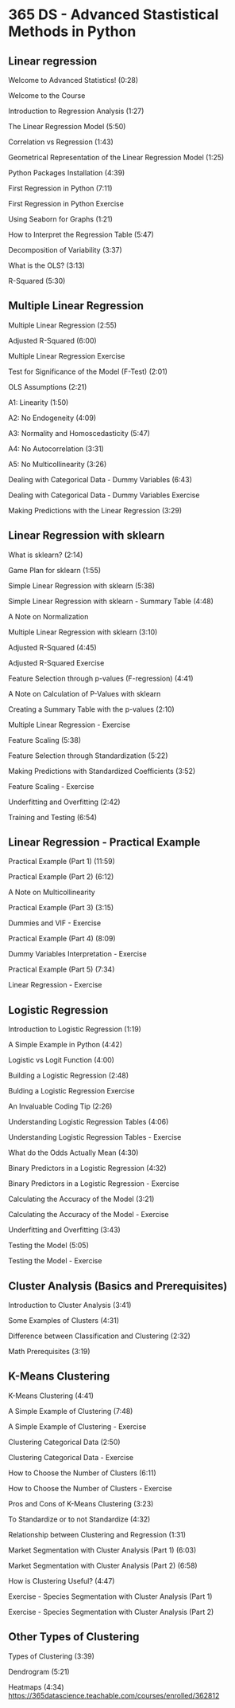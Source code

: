 # 365 DS - Advanced Stastistical Methods in Python

## Linear regression

Welcome to Advanced Statistics! (0:28)

Welcome to the Course

Introduction to Regression Analysis (1:27)

The Linear Regression Model (5:50)

Correlation vs Regression (1:43)

Geometrical Representation of the Linear Regression Model (1:25)

Python Packages Installation (4:39)

First Regression in Python (7:11)

First Regression in Python Exercise

Using Seaborn for Graphs (1:21)

How to Interpret the Regression Table (5:47)

Decomposition of Variability (3:37)

What is the OLS? (3:13)

R-Squared (5:30)

## Multiple Linear Regression

Multiple Linear Regression (2:55)

Adjusted R-Squared (6:00)

Multiple Linear Regression Exercise

Test for Significance of the Model (F-Test) (2:01)

OLS Assumptions (2:21)

A1: Linearity (1:50)

A2: No Endogeneity (4:09)

A3: Normality and Homoscedasticity (5:47)

A4: No Autocorrelation (3:31)

A5: No Multicollinearity (3:26)

Dealing with Categorical Data - Dummy Variables (6:43)

Dealing with Categorical Data - Dummy Variables Exercise

Making Predictions with the Linear Regression (3:29)

## Linear Regression with sklearn

What is sklearn? (2:14)

Game Plan for sklearn (1:55)

Simple Linear Regression with sklearn (5:38)

Simple Linear Regression with sklearn - Summary Table (4:48)

A Note on Normalization

Multiple Linear Regression with sklearn (3:10)

Adjusted R-Squared (4:45)

Adjusted R-Squared Exercise

Feature Selection through p-values (F-regression) (4:41)

A Note on Calculation of P-Values with sklearn

Creating a Summary Table with the p-values (2:10)

Multiple Linear Regression - Exercise

Feature Scaling (5:38)

Feature Selection through Standardization (5:22)

Making Predictions with Standardized Coefficients (3:52)

Feature Scaling - Exercise

Underfitting and Overfitting (2:42)

Training and Testing (6:54)

## Linear Regression - Practical Example

Practical Example (Part 1) (11:59)

Practical Example (Part 2) (6:12)

A Note on Multicollinearity

Practical Example (Part 3) (3:15)

Dummies and VIF - Exercise

Practical Example (Part 4) (8:09)

Dummy Variables Interpretation - Exercise

Practical Example (Part 5) (7:34)

Linear Regression - Exercise

## Logistic Regression

Introduction to Logistic Regression (1:19)

A Simple Example in Python (4:42)

Logistic vs Logit Function (4:00)

Building a Logistic Regression (2:48)

Bulding a Logistic Regression Exercise

An Invaluable Coding Tip (2:26)

Understanding Logistic Regression Tables (4:06)

Understanding Logistic Regression Tables - Exercise

What do the Odds Actually Mean (4:30)

Binary Predictors in a Logistic Regression (4:32)

Binary Predictors in a Logistic Regression - Exercise

Calculating the Accuracy of the Model (3:21)

Calculating the Accuracy of the Model - Exercise

Underfitting and Overfitting (3:43)

Testing the Model (5:05)

Testing the Model - Exercise

## Cluster Analysis (Basics and Prerequisites)

Introduction to Cluster Analysis (3:41)

Some Examples of Clusters (4:31)

Difference between Classification and Clustering (2:32)

Math Prerequisites (3:19)

## K-Means Clustering

K-Means Clustering (4:41)

A Simple Example of Clustering (7:48)

A Simple Example of Clustering - Exercise

Clustering Categorical Data (2:50)

Clustering Categorical Data - Exercise

How to Choose the Number of Clusters (6:11)

How to Choose the Number of Clusters - Exercise

Pros and Cons of K-Means Clustering (3:23)

To Standardize or to not Standardize (4:32)

Relationship between Clustering and Regression (1:31)

Market Segmentation with Cluster Analysis (Part 1) (6:03)

Market Segmentation with Cluster Analysis (Part 2) (6:58)

How is Clustering Useful? (4:47)

Exercise - Species Segmentation with Cluster Analysis (Part 1)

Exercise - Species Segmentation with Cluster Analysis (Part 2)

## Other Types of Clustering

Types of Clustering (3:39)

Dendrogram (5:21)

Heatmaps (4:34)
<https://365datascience.teachable.com/courses/enrolled/362812>
